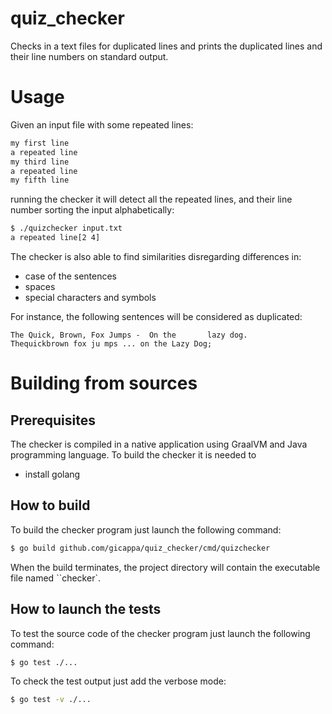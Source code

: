 # quiz_checker
Checks in a text files for duplicated lines and prints the duplicated lines and their line numbers on standard output.

# Usage
Given an input file with some repeated lines:
```bash
my first line
a repeated line
my third line
a repeated line
my fifth line
```
running the checker it will detect all the repeated lines, and their line number sorting the input alphabetically:
```bash
$ ./quizchecker input.txt
a repeated line[2 4]
```

The checker is also able to find similarities disregarding differences in:
- case of the sentences
- spaces
- special characters and symbols

For instance, the following sentences will be considered as duplicated:

```
The Quick, Brown, Fox Jumps -  On the       lazy dog.
Thequickbrown fox ju mps ... on the Lazy Dog;
```

# Building from sources

## Prerequisites
The checker is compiled in a native application using GraalVM and Java programming language. 
To build the checker it is needed to 
- install golang 

## How to build
To build the checker program just launch the following command:
```bash 
$ go build github.com/gicappa/quiz_checker/cmd/quizchecker
```

When the build terminates, the project directory will contain the executable file named ``checker`.

## How to launch the tests
To test the source code of the checker program just launch the following command:
```bash 
$ go test ./...
```

To check the test output just add the verbose mode:
```bash 
$ go test -v ./...
```


